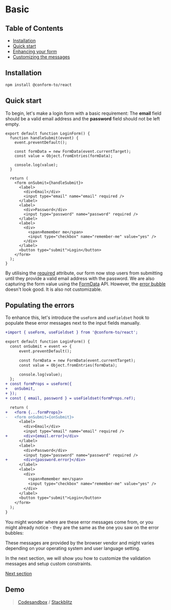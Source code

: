 # Basic

<!-- aside -->

## Table of Contents

- [Installation](#installation)
- [Quick start](#quick-start)
- [Enhancing your form](#enhancing-your-form)
- [Customizing the messages](#enhancing-your-form)

<!-- /aside -->

## Installation

```sh
npm install @conform-to/react
```

## Quick start

To begin, let's make a login form with a basic requirement: The **email** field should be a valid email address and the **password** field should not be left empty.

```tsx
export default function LoginForm() {
  function handleSubmit(event) {
    event.preventDefault();

    const formData = new FormData(event.currentTarget);
    const value = Object.fromEntries(formData);

    console.log(value);
  }

  return (
    <form onSubmit={handleSubmit}>
      <label>
        <div>Email</div>
        <input type="email" name="email" required />
      </label>
      <label>
        <div>Password</div>
        <input type="password" name="password" required />
      </label>
      <label>
        <div>
          <span>Remember me</span>
          <input type="checkbox" name="remember-me" value="yes" />
        </div>
      </label>
      <button type="submit">Login</button>
    </form>
  );
}
```

By utilising the [required](https://developer.mozilla.org/en-US/docs/Web/HTML/Attributes/required) attribute, our form now stop users from submitting until they provide a valid email address with the password. We are also capturing the form value using the [FormData](https://developer.mozilla.org/en-US/docs/Web/API/FormData) API. However, the [error bubble](https://codesandbox.io/s/cocky-fermi-zwjort?file=/src/App.js) doesn't look good. It is also not customizable.

## Populating the errors

To enhance this, let's introduce the `useForm` and `useFieldset` hook to populate these error messages next to the input fields manually.

```diff
+import { useForm, useFieldset } from '@conform-to/react';

export default function LoginForm() {
  const onSubmit = event => {
      event.preventDefault();

      const formData = new FormData(event.currentTarget);
      const value = Object.fromEntries(formData);

      console.log(value);
  };
+ const formProps = useForm({
+   onSubmit,
+ });
+ const { email, password } = useFieldset(formProps.ref);

  return (
+   <form {...formProps}>
-   <form onSubmit={onSubmit}>
      <label>
        <div>Email</div>
        <input type="email" name="email" required />
+       <div>{email.error}</div>
      </label>
      <label>
        <div>Password</div>
        <input type="password" name="password" required />
+       <div>{password.error}</div>
      </label>
      <label>
        <div>
          <span>Remember me</span>
          <input type="checkbox" name="remember-me" value="yes" />
        </div>
      </label>
      <button type="submit">Login</button>
    </form>
  );
}
```

You might wonder where are these error messages come from, or you might already notice - they are the same as the one you saw on the error bubbles:

These messages are provided by the browser vendor and might varies depending on your operating system and user language setting.

In the next section, we will show you how to customize the validation messages and setup custom constraints.

[Next section](../constraint)

## Demo

> [Codesandbox](https://codesandbox.io/s/github/edmundhung/conform/tree/v0.3.0/examples/basic) / [Stackblitz](https://stackblitz.com/github/edmundhung/conform/tree/v0.3.0/examples/basic)
